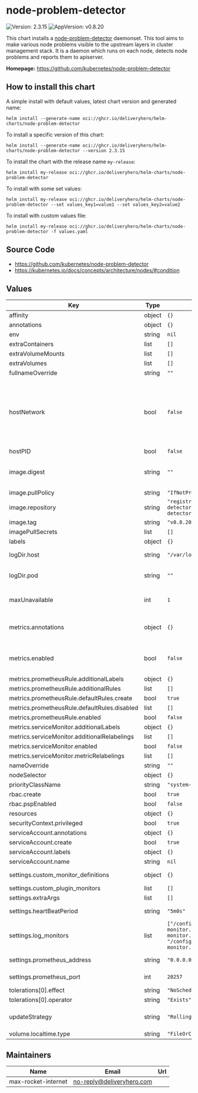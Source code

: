 # node-problem-detector

![Version: 2.3.15](https://img.shields.io/badge/Version-2.3.15-informational?style=flat-square) ![AppVersion: v0.8.20](https://img.shields.io/badge/AppVersion-v0.8.20-informational?style=flat-square)

This chart installs a [node-problem-detector](https://github.com/kubernetes/node-problem-detector) daemonset. This tool aims to make various node problems visible to the upstream layers in cluster management stack. It is a daemon which runs on each node, detects node problems and reports them to apiserver.

**Homepage:** <https://github.com/kubernetes/node-problem-detector>

## How to install this chart

A simple install with default values, latest chart version and generated name:

```console
helm install --generate-name oci://ghcr.io/deliveryhero/helm-charts/node-problem-detector
```

To install a specific version of this chart:

```console
helm install --generate-name oci://ghcr.io/deliveryhero/helm-charts/node-problem-detector --version 2.3.15
```

To install the chart with the release name `my-release`:

```console
helm install my-release oci://ghcr.io/deliveryhero/helm-charts/node-problem-detector
```

To install with some set values:

```console
helm install my-release oci://ghcr.io/deliveryhero/helm-charts/node-problem-detector --set values_key1=value1 --set values_key2=value2
```

To install with custom values file:

```console
helm install my-release oci://ghcr.io/deliveryhero/helm-charts/node-problem-detector -f values.yaml
```

## Source Code

* <https://github.com/kubernetes/node-problem-detector>
* <https://kubernetes.io/docs/concepts/architecture/nodes/#condition>

## Values

| Key | Type | Default | Description |
|-----|------|---------|-------------|
| affinity | object | `{}` |  |
| annotations | object | `{}` |  |
| env | string | `nil` |  |
| extraContainers | list | `[]` |  |
| extraVolumeMounts | list | `[]` |  |
| extraVolumes | list | `[]` |  |
| fullnameOverride | string | `""` |  |
| hostNetwork | bool | `false` | Run pod on host network Flag to run Node Problem Detector on the host's network. This is typically not recommended, but may be useful for certain use cases. |
| hostPID | bool | `false` |  |
| image.digest | string | `""` | the image digest. If given it takes precedence over a given tag. |
| image.pullPolicy | string | `"IfNotPresent"` |  |
| image.repository | string | `"registry.k8s.io/node-problem-detector/node-problem-detector"` |  |
| image.tag | string | `"v0.8.20"` |  |
| imagePullSecrets | list | `[]` |  |
| labels | object | `{}` |  |
| logDir.host | string | `"/var/log/"` | log directory on k8s host |
| logDir.pod | string | `""` | log directory in pod (volume mount), use logDir.host if empty |
| maxUnavailable | int | `1` | The max pods unavailable during an update |
| metrics.annotations | object | `{}` | Override all default annotations when `metrics.enabled=true` with specified values. |
| metrics.enabled | bool | `false` | Expose metrics in Prometheus format with default configuration. |
| metrics.prometheusRule.additionalLabels | object | `{}` |  |
| metrics.prometheusRule.additionalRules | list | `[]` |  |
| metrics.prometheusRule.defaultRules.create | bool | `true` |  |
| metrics.prometheusRule.defaultRules.disabled | list | `[]` |  |
| metrics.prometheusRule.enabled | bool | `false` |  |
| metrics.serviceMonitor.additionalLabels | object | `{}` |  |
| metrics.serviceMonitor.additionalRelabelings | list | `[]` |  |
| metrics.serviceMonitor.enabled | bool | `false` |  |
| metrics.serviceMonitor.metricRelabelings | list | `[]` |  |
| nameOverride | string | `""` |  |
| nodeSelector | object | `{}` |  |
| priorityClassName | string | `"system-node-critical"` |  |
| rbac.create | bool | `true` |  |
| rbac.pspEnabled | bool | `false` |  |
| resources | object | `{}` |  |
| securityContext.privileged | bool | `true` |  |
| serviceAccount.annotations | object | `{}` |  |
| serviceAccount.create | bool | `true` |  |
| serviceAccount.labels | object | `{}` |  |
| serviceAccount.name | string | `nil` |  |
| settings.custom_monitor_definitions | object | `{}` | Custom plugin monitor config files |
| settings.custom_plugin_monitors | list | `[]` |  |
| settings.extraArgs | list | `[]` |  |
| settings.heartBeatPeriod | string | `"5m0s"` | Syncing interval with API server |
| settings.log_monitors | list | `["/config/kernel-monitor.json","/config/docker-monitor.json", "/config/readonly-monitor.json"]` | User-specified custom monitor definitions |
| settings.prometheus_address | string | `"0.0.0.0"` | Prometheus exporter address |
| settings.prometheus_port | int | `20257` | Prometheus exporter port |
| tolerations[0].effect | string | `"NoSchedule"` |  |
| tolerations[0].operator | string | `"Exists"` |  |
| updateStrategy | string | `"RollingUpdate"` | Manage the daemonset update strategy |
| volume.localtime.type | string | `"FileOrCreate"` |  |

## Maintainers

| Name | Email | Url |
| ---- | ------ | --- |
| max-rocket-internet | <no-reply@deliveryhero.com> |  |
